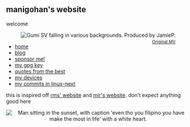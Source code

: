<!-- All the code here (excluding matcha.css and Inter) are licensed under LGPL-2.1.-->
<link rel="stylesheet" href="https://matcha.mizu.sh/matcha.css">
<link rel="stylesheet" href="style.css">
<link rel="preconnect" href="https://rsms.me/">
<link rel="stylesheet" href="https://rsms.me/inter/inter.css">
<title>manigohan's website</title>
<meta content="manigohan's website" property="og:title" />

## manigohan's website

welcome
<!---->
<div style="text-align: center;">
  <div style="display: inline-block; position: relative;">
    <img src="iwishthaticouldfall.GIF" alt="Gumi SV falling in various backgrounds. Produced by JamieP.">
    <br>
    <small>
      <span style="position: absolute; right: 0; bottom: -1.5em; color: gray;">
        <a href="https://www.youtube.com/watch?v=FftLImzl1-k">Original MV</a>
      </span>
    </small>
  </div>
</div>

<!-- All the content below are licensed under CC-BY-NC-SA-1.0. -->

- [home](#)
- [blog](/blog/)
- [sponsor me!](/liberapay/)
- [my gpg key](/gpg-key-manigohan-at-national-dot-shitposting-dot-agency-2025-07-16.txt)
- [quotes from the best](/quotes/)
- [my devices](/devices/)
- [my commits in linux-next](https://git.kernel.org/pub/scm/linux/kernel/git/next/linux-next.git/log/?qt=author&q=Gabriel+Gonzales)

this is inspired off [rms' website](https://stallman.org) and [mir's website](https://marq42.xyz). don't expect anything good here

<div style="text-align: center;">
    <img src="IMG_8615.webp" alt="Man sitting in the sunset, with caption 'even tho you filipino you have make the most in life' with a white heart."/>
</div>
